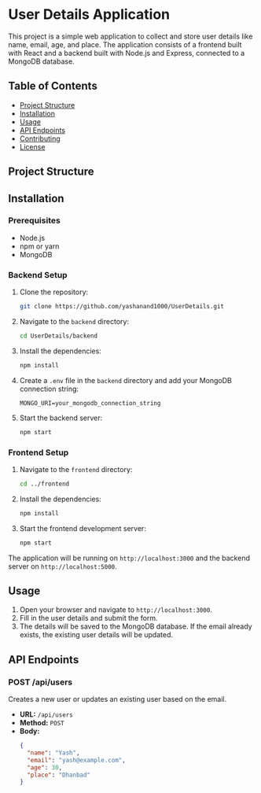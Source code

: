 # User Details Application

This project is a simple web application to collect and store user details like name, email, age, and place. The application consists of a frontend built with React and a backend built with Node.js and Express, connected to a MongoDB database.

## Table of Contents

- [Project Structure](#project-structure)
- [Installation](#installation)
- [Usage](#usage)
- [API Endpoints](#api-endpoints)
- [Contributing](#contributing)
- [License](#license)

## Project Structure


## Installation

### Prerequisites

- Node.js
- npm or yarn
- MongoDB

### Backend Setup

1. Clone the repository:
    ```sh
    git clone https://github.com/yashanand1000/UserDetails.git
    ```

2. Navigate to the `backend` directory:
    ```sh
    cd UserDetails/backend
    ```

3. Install the dependencies:
    ```sh
    npm install
    ```

4. Create a `.env` file in the `backend` directory and add your MongoDB connection string:
    ```
    MONGO_URI=your_mongodb_connection_string
    ```

5. Start the backend server:
    ```sh
    npm start
    ```

### Frontend Setup

1. Navigate to the `frontend` directory:
    ```sh
    cd ../frontend
    ```

2. Install the dependencies:
    ```sh
    npm install
    ```

3. Start the frontend development server:
    ```sh
    npm start
    ```

The application will be running on `http://localhost:3000` and the backend server on `http://localhost:5000`.

## Usage

1. Open your browser and navigate to `http://localhost:3000`.
2. Fill in the user details and submit the form.
3. The details will be saved to the MongoDB database. If the email already exists, the existing user details will be updated.

## API Endpoints

### POST /api/users

Creates a new user or updates an existing user based on the email.

- **URL:** `/api/users`
- **Method:** `POST`
- **Body:**
  ```json
  {
    "name": "Yash",
    "email": "yash@example.com",
    "age": 30,
    "place": "Dhanbad"
  }

